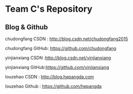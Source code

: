 # Team C's Repository

## Blog & Github

chudongfang CSDN  : http://blog.csdn.net/chudongfang2015

chudongfang GitHub: https://github.com/chudongfang

yinjianxiang CSDN :http://blog.csdn.net/yinjianxiang

yinjianxiang GitHub:https://github.com/yinjianxiang

louzehao CSDN : http://blog.hepangda.com

louzehao Github : https://github.com/hepangda
